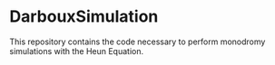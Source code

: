 # DarbouxSimulation
This repository contains the code necessary to perform monodromy simulations with the Heun Equation.

